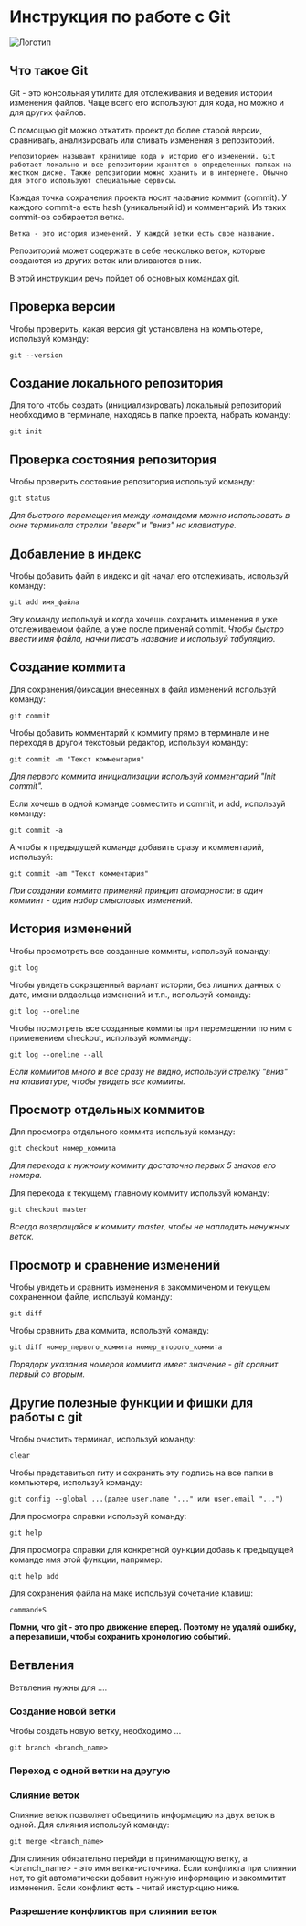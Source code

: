 # **Инструкция по работе с Git**

![Логотип](git.png)

## Что такое Git

Git - это консольная утилита для отслеживания и ведения истории изменения файлов. Чаще всего его используют для кода, но можно и для других файлов.

С помощью git можно откатить проект до более старой версии, сравнивать, анализировать или сливать изменения в репозиторий.

    Репозиторием называют хранилище кода и историю его изменений. Git работает локально и все репозитории хранятся в определенных папках на жестком диске. Также репозитории можно хранить и в интернете. Обычно для этого используют специальные сервисы.

Каждая точка сохранения проекта носит название коммит (commit). У каждого commit-a есть hash (уникальный id) и комментарий. Из таких commit-ов собирается ветка. 

    Ветка - это история изменений. У каждой ветки есть свое название. 

Репозиторий может содержать в себе несколько веток, которые создаются из других веток или вливаются в них.

В этой инструкции речь пойдет об основных командах git.

## Проверка версии

Чтобы проверить, какая версия git установлена на компьютере, используй команду:

    git --version

## Создание локального репозитория

Для того чтобы создать (инициализировать) локальный репозиторий необходимо в терминале, находясь в папке проекта, набрать команду:

    git init

## Проверка состояния репозитория

Чтобы проверить состояние репозитория используй команду:

    git status

*Для быстрого перемещения между командами можно использовать в окне терминала стрелки "вверх" и "вниз" на клавиатуре.*

## Добавление в индекс

Чтобы добавить файл в индекс и git начал его отслеживать, используй команду:

    git add имя_файла

Эту команду используй и когда хочешь сохранить изменения в уже отслеживаемом файле, а уже после применяй commit. *Чтобы быстро ввести имя файла, начни писать название и используй табуляцию.*

## Создание коммита

Для сохранения/фиксации внесенных в файл изменений используй команду:

    git commit

Чтобы добавить комментарий к коммиту прямо в терминале и не переходя в другой текстовый редактор, используй команду:

    git commit -m "Текст комментария"

*Для первого коммита инициализации используй комментарий "Init commit".*

Если хочешь в одной команде совместить и commit, и add, используй команду:

    git commit -a

А чтобы к предыдущей команде добавить сразу и комментарий, используй:

    git commit -am "Текст комментария"

*При создании коммита применяй принцип атомарности: в один комминт - один набор смысловых изменений.*

## История изменений

Чтобы просмотреть все созданные коммиты, используй команду:

    git log

Чтобы увидеть сокращенный вариант истории, без лишних данных о дате, имени влдаельца изменений и т.п., используй команду:

    git log --oneline

Чтобы посмотреть все созданные коммиты при перемещении по ним с применением checkout, используй комманду:

    git log --oneline --all

*Если коммитов много и все сразу не видно, используй стрелку "вниз" на клавиатуре, чтобы увидеть все коммиты.*

## Просмотр отдельных коммитов

Для просмотра отдельного коммита используй команду:

    git checkout номер_коммита

*Для перехода к нужному коммиту достаточно первых 5 знаков его номера.*

Для перехода к текущему главному коммиту используй команду:

    git checkout master

*Всегда возвращайся к коммиту master, чтобы не наплодить ненужных веток.*

## Просмотр и сравнение изменений

Чтобы увидеть и сравнить изменения в закоммиченом и текущем сохраненном файле, используй команду:

    git diff

Чтобы сравнить два коммита, используй команду:

    git diff номер_первого_коммита номер_второго_коммита

*Порядорк указания номеров коммита имеет значение - git сравнит первый со вторым.*

## Другие полезные функции и фишки для работы с git

Чтобы очистить терминал, используй команду:

    clear

Чтобы представиться гиту и сохранить эту подпись на все папки в компьютере, используй команду:

    git config --global ...(далее user.name "..." или user.email "...")

Для просмотра справки используй команду:

    git help

Для просмотра справки для конкретной функции добавь к предыдущей команде имя этой функции, например:

    git help add

Для сохранения файла на маке используй сочетание клавиш:

    command+S

**Помни, что git - это про движение вперед. Поэтому не удаляй ошибку, а перезапиши, чтобы сохранить хронологию событий.**

## Ветвления

Ветвления нужны для ....

### Создание новой ветки

Чтобы создать новую ветку, необходимо ...

    git branch <branch_name>

### Переход с одной ветки на другую


### Слияние веток

Слияние веток позволяет объединить информацию из двух веток в одной. Для слияния используй команду:

    git merge <branch_name>

Для слияния обязательно перейди в принимающую ветку, а <branch_name> - это имя ветки-источника. Если конфликта при слиянии нет, то git автоматически добавит нужную информацию и закоммитит изменения. Если конфликт есть - читай инстуркцию ниже.

### Разрешение конфликтов при слиянии веток

